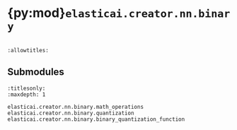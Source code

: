# {py:mod}`elasticai.creator.nn.binary`

```{py:module} elasticai.creator.nn.binary
```

```{autodoc2-docstring} elasticai.creator.nn.binary
:allowtitles:
```

## Submodules

```{toctree}
:titlesonly:
:maxdepth: 1

elasticai.creator.nn.binary.math_operations
elasticai.creator.nn.binary.quantization
elasticai.creator.nn.binary.binary_quantization_function
```
